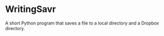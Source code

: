 # WritingSavr
A short Python program that saves a file to a local directory and a Dropbox directory.

